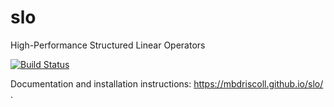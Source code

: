 # slo
High-Performance Structured Linear Operators

[![Build Status](https://travis-ci.org/mbdriscoll/slo.svg?branch=master)](https://travis-ci.org/mbdriscoll/slo)

Documentation and installation instructions: https://mbdriscoll.github.io/slo/ .
